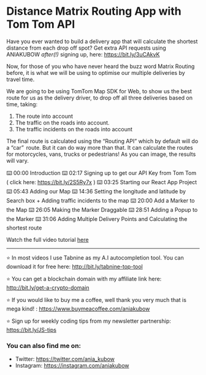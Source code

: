 # Distance Matrix Routing App with Tom Tom API

Have you ever wanted to build a delivery app that will calculate the shortest distance from each drop off spot? Get extra API requests using ANIAKUBOW *after(!)* signing up, here: https://bit.ly/3uCAkvK

Now, for those of you who have never heard the buzz word Matrix Routing before, it is what we will be using to optimise our multiple deliveries by travel time. 

We are going to be using TomTom Map SDK for Web, to show us the best route for us as the delivery driver, to drop off all three deliveries based on time, taking: 
1. The route into account 
2. The traffic on the roads into account. 
3. The traffic incidents on the roads into account

The final route is calculated using the “Routing API” which by default will do a “car”  route. But it can do way more than that. It can calculate the routes for motorcycles, vans, trucks or pedestrians! As you can image, the results will vary.  

⌨️ 00:00 Introduction
⌨️ 02:17 Signing up to get our API Key from Tom Tom ( click here: https://bit.ly/2S5Ry7x )
⌨️ 03:25 Starting our React App Project
⌨️ 05:43 Adding our Map
⌨️ 14:36 Setting the longitude and latitude by Search box + Adding traffic incidents to the map
⌨️ 20:00 Add a Marker to the Map
⌨️ 26:05 Making the Marker Draggable
⌨️ 28:51 Adding a Popup to the Marker
⌨️ 31:06 Adding Multiple Delivery Points and Calculating the shortest route

Watch the full video tutorial [here](https://www.youtube.com/watch?v=43jfFU4FJZo)

___
⭐ In most videos I use Tabnine as my A.I autocompletion tool. You can download it for free here: http://bit.ly/tabnine-top-tool

⭐ You can get a blockchain domain with my affiliate link here: http://bit.ly/get-a-crypto-domain

⭐ If you would like to buy me a coffee, well thank you very much that is mega kind! : https://www.buymeacoffee.com/aniakubow

⭐ Sign up for weekly coding tips from my newsletter partnership: https://bit.ly/JS-tips

### You can also find me on:
* Twitter: https://twitter.com/ania_kubow
* Instagram: https://instagram.com/aniakubow

